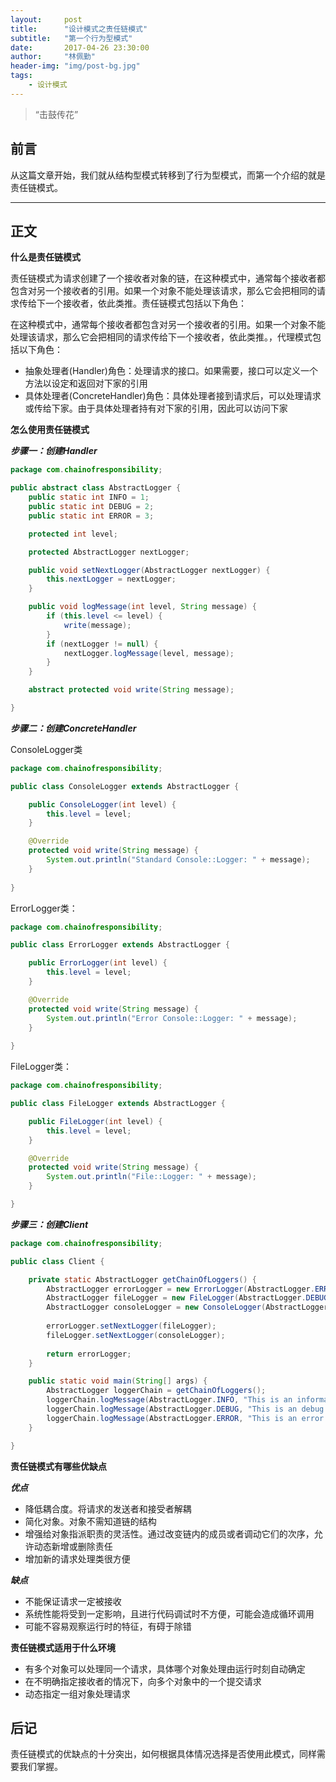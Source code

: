 ```yaml
---
layout:     post
title:      "设计模式之责任链模式"
subtitle:   "第一个行为型模式"
date:       2017-04-26 23:30:00
author:     "林佩勤"
header-img: "img/post-bg.jpg"
tags:
    - 设计模式
---
```


> “击鼓传花”
>


## 前言

从这篇文章开始，我们就从结构型模式转移到了行为型模式，而第一个介绍的就是责任链模式。

---

## 正文

**什么是责任链模式**

责任链模式为请求创建了一个接收者对象的链，在这种模式中，通常每个接收者都包含对另一个接收者的引用。如果一个对象不能处理该请求，那么它会把相同的请求传给下一个接收者，依此类推。责任链模式包括以下角色：

在这种模式中，通常每个接收者都包含对另一个接收者的引用。如果一个对象不能处理该请求，那么它会把相同的请求传给下一个接收者，依此类推。，代理模式包括以下角色：

- 抽象处理者(Handler)角色：处理请求的接口。如果需要，接口可以定义一个方法以设定和返回对下家的引用
- 具体处理者(ConcreteHandler)角色：具体处理者接到请求后，可以处理请求或传给下家。由于具体处理者持有对下家的引用，因此可以访问下家

**怎么使用责任链模式**

***步骤一：创建Handler***

```java
package com.chainofresponsibility;

public abstract class AbstractLogger {
	public static int INFO = 1;
	public static int DEBUG = 2;
	public static int ERROR = 3;

	protected int level;

	protected AbstractLogger nextLogger;

	public void setNextLogger(AbstractLogger nextLogger) {
		this.nextLogger = nextLogger;
	}

	public void logMessage(int level, String message) {
		if (this.level <= level) {
			write(message);
		}
		if (nextLogger != null) {
			nextLogger.logMessage(level, message);
		}
	}

	abstract protected void write(String message);

}
```

***步骤二：创建ConcreteHandler***

ConsoleLogger类

```java
package com.chainofresponsibility;

public class ConsoleLogger extends AbstractLogger {

	public ConsoleLogger(int level) {
		this.level = level;
	}

	@Override
	protected void write(String message) {
		System.out.println("Standard Console::Logger: " + message);
	}
	
}
```

ErrorLogger类：

```java
package com.chainofresponsibility;

public class ErrorLogger extends AbstractLogger {

	public ErrorLogger(int level) {
		this.level = level;
	}

	@Override
	protected void write(String message) {
		System.out.println("Error Console::Logger: " + message);
	}
	
}
```

FileLogger类：

```java
package com.chainofresponsibility;

public class FileLogger extends AbstractLogger {

	public FileLogger(int level) {
		this.level = level;
	}

	@Override
	protected void write(String message) {
		System.out.println("File::Logger: " + message);
	}

}
```

***步骤三：创建Client***

```java
package com.chainofresponsibility;

public class Client {

	private static AbstractLogger getChainOfLoggers() {
		AbstractLogger errorLogger = new ErrorLogger(AbstractLogger.ERROR);
		AbstractLogger fileLogger = new FileLogger(AbstractLogger.DEBUG);
		AbstractLogger consoleLogger = new ConsoleLogger(AbstractLogger.INFO);
		
		errorLogger.setNextLogger(fileLogger);
		fileLogger.setNextLogger(consoleLogger);
		
		return errorLogger;
	}

	public static void main(String[] args) {
		AbstractLogger loggerChain = getChainOfLoggers();
		loggerChain.logMessage(AbstractLogger.INFO, "This is an information.");
		loggerChain.logMessage(AbstractLogger.DEBUG, "This is an debug level information.");
		loggerChain.logMessage(AbstractLogger.ERROR, "This is an error information.");
	}

}
```

**责任链模式有哪些优缺点**

***优点***

- 降低耦合度。将请求的发送者和接受者解耦
- 简化对象。对象不需知道链的结构
- 增强给对象指派职责的灵活性。通过改变链内的成员或者调动它们的次序，允许动态新增或删除责任
- 增加新的请求处理类很方便

***缺点***

- 不能保证请求一定被接收
- 系统性能将受到一定影响，且进行代码调试时不方便，可能会造成循环调用
- 可能不容易观察运行时的特征，有碍于除错


**责任链模式适用于什么环境**

- 有多个对象可以处理同一个请求，具体哪个对象处理由运行时刻自动确定
- 在不明确指定接收者的情况下，向多个对象中的一个提交请求
- 动态指定一组对象处理请求


## 后记

责任链模式的优缺点的十分突出，如何根据具体情况选择是否使用此模式，同样需要我们掌握。
